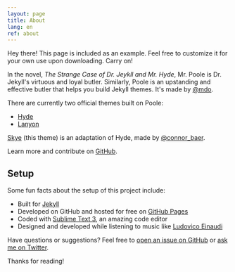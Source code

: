 ```yaml
---
layout: page
title: About
lang: en
ref: about
---
```


<p class="message">
  Hey there! This page is included as an example. Feel free to customize it for your own use upon downloading. Carry on!
</p>

In the novel, *The Strange Case of Dr. Jeykll and Mr. Hyde*, Mr. Poole is Dr. Jekyll's virtuous and loyal butler. Similarly, Poole is an upstanding and effective butler that helps you build Jekyll themes. It's made by [@mdo](https://twitter.com/mdo).

There are currently two official themes built on Poole:

* [Hyde](http://hyde.getpoole.com)
* [Lanyon](http://lanyon.getpoole.com)

[Skye](http://skye.connorbaer.io) (this theme) is an adaptation of Hyde, made by [@connor_baer](https://twitter.com/connor_baer).

Learn more and contribute on [GitHub](https://github.com/connor-baer/skye).

## Setup

Some fun facts about the setup of this project include:

* Built for [Jekyll](http://jekyllrb.com)
* Developed on GitHub and hosted for free on [GitHub Pages](https://pages.github.com)
* Coded with [Sublime Text 3](http://sublimetext.com), an amazing code editor
* Designed and developed while listening to music like [Ludovico Einaudi](https://open.spotify.com/track/6sVuwzZ4MPsviUE8wfw2n1)

Have questions or suggestions? Feel free to [open an issue on GitHub](https://github.com/connor-baer/skye/issues/new) or [ask me on Twitter](https://twitter.com/connor_baer).

Thanks for reading!

